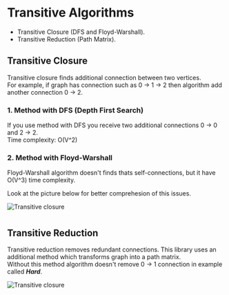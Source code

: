 # Transitive Algorithms
- Transitive Closure (DFS and Floyd-Warshall).
- Transitive Reduction (Path Matrix).

## Transitive Closure
Transitive closure finds additional connection between two vertices.  
For example, if graph has connection such as 0 -> 1 -> 2 then algorithm add another connection 0 -> 2.  

### 1. Method with DFS (Depth First Search)
If you use method with DFS you receive two additional connections 0 -> 0 and 2 -> 2.  
Time complexity: O(V^2)

### 2. Method with Floyd-Warshall
Floyd-Warshall algorithm doesn't finds thats self-connections, but it have O(V^3) time complexity.  
  
Look at the picture below for better comprehesion of this issues.

![Transitive closure](client/TransitiveAlgorithms.Client/Data/TransitiveClosure.png)
#

## Transitive Reduction
Transitive reduction removes redundant connections. This library uses an additional method which transforms graph into a path matrix.  
Without this method algorithm doesn't remove 0 -> 1 connection in example called ***Hard***.

![Transitive closure](client/TransitiveAlgorithms.Client/Data/TransitiveReduction.png)
